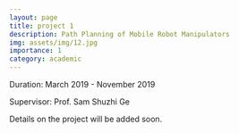 ```yaml
---
layout: page
title: project 1
description: Path Planning of Mobile Robot Manipulators
img: assets/img/12.jpg
importance: 1
category: academic
---
```


Duration: March 2019 - November 2019

Supervisor: Prof. Sam Shuzhi Ge

Details on the project will be added soon.
